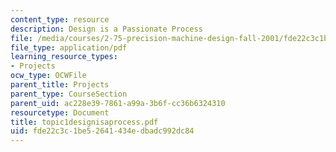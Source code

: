 ```yaml
---
content_type: resource
description: Design is a Passionate Process
file: /media/courses/2-75-precision-machine-design-fall-2001/fde22c3c1be52641434edbadc992dc84_topic1designisaprocess.pdf
file_type: application/pdf
learning_resource_types:
- Projects
ocw_type: OCWFile
parent_title: Projects
parent_type: CourseSection
parent_uid: ac228e39-7861-a99a-3b6f-cc36b6324310
resourcetype: Document
title: topic1designisaprocess.pdf
uid: fde22c3c-1be5-2641-434e-dbadc992dc84
---
```

